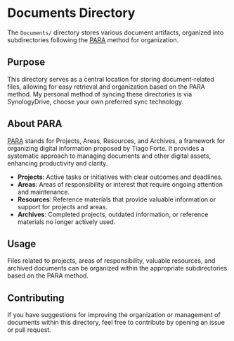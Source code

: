 # Documents Directory

The `Documents/` directory stores various document artifacts, organized into subdirectories following the [PARA](https://fortelabs.co/blog/para/) method for organization.

## Purpose
This directory serves as a central location for storing document-related files, allowing for easy retrieval and organization based on the PARA method. My personal method of syncing these directories is via SynologyDrive, choose your own preferred sync technology.

## About PARA
[PARA](https://fortelabs.co/blog/para/) stands for Projects, Areas, Resources, and Archives, a framework for organizing digital information proposed by Tiago Forte. It provides a systematic approach to managing documents and other digital assets, enhancing productivity and clarity.

- **Projects**: Active tasks or initiatives with clear outcomes and deadlines.
- **Areas**: Areas of responsibility or interest that require ongoing attention and maintenance.
- **Resources**: Reference materials that provide valuable information or support for projects and areas.
- **Archives**: Completed projects, outdated information, or reference materials no longer actively used.

## Usage
Files related to projects, areas of responsibility, valuable resources, and archived documents can be organized within the appropriate subdirectories based on the PARA method.

## Contributing
If you have suggestions for improving the organization or management of documents within this directory, feel free to contribute by opening an issue or pull request.

